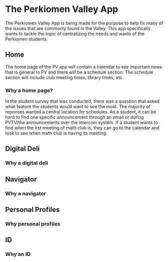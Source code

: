 # The Perkiomen Valley App
The Perkiomen Valley App is being made for the purpose to help fix many of the issues that are commonly found in the Valley. This app specifically wants to tackle the topic of centralizing the needs and wants of the Perkiomen students. 


## Home
The home page of the PV app will contain a calendar to see important news that is general to PV and there will be a schedule section. The schedule section will include club meeting times, library times, etc.

### Why a home page?
In the student survey that was conducted, there was a question that asked what feature the students would want to see the most. The majority of reponses wanted a central location for schedules. As a student, it can be hard to find one specific announcement through an email or during PVTV/the announcements over the intercom system. If a student wants to find when the irst meeting of math club is, they can go to the calendar and look to see when math club is having its meeting.
## Digital Deli

### Why a digital deli


## Navigator

### Why a navigator


## Personal Profiles

### Why personal profiles


## ID

### Why an ID
